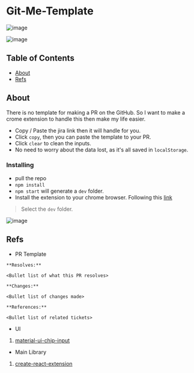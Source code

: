 # Git-Me-Template

![image](https://user-images.githubusercontent.com/31360789/110181248-3b7a5d80-7dc0-11eb-9bcc-903292f53a1a.png)

![image](https://user-images.githubusercontent.com/31360789/110181293-4fbe5a80-7dc0-11eb-9c04-fe6fb03063ed.png)

## Table of Contents

- [About](#about)
- [Refs](#refs)

## About <a name = "about"></a>

There is no template for making a PR on the GitHub. So I want to make a crome extension to handle this then make my life easier.

- Copy / Paste the jira link then it will handle for you.
- Click `copy`, then you can paste the template to your PR.
- Click `clear` to clean the inputs.
- No need to worry about the data lost, as it's all saved in `localStorage`.

### Installing

- pull the repo
- `npm install`
- `npm start` will generate a `dev` folder.
- Install the extension to your chrome browser.
  Following this [link](https://developer.chrome.com/docs/extensions/mv3/getstarted/#manifest)

> Select the `dev` folder.

![image](https://user-images.githubusercontent.com/31360789/110181495-cc513900-7dc0-11eb-9dd1-2b3ae7549a20.png)

## Refs <a name = "refs"></a>

- PR Template

```
**Resolves:**

<Bullet list of what this PR resolves>

**Changes:**

<Bullet list of changes made>

**References:**

<Bullet list of related tickets>
```

- UI

1. [material-ui-chip-input](https://github.com/TeamWertarbyte/material-ui-chip-input)

- Main Library

1. [create-react-extension](https://github.com/VasilyShelkov/create-react-extension)
